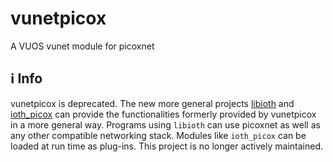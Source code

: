 # vunetpicox
A VUOS vunet module for picoxnet

## ℹ Info
vunetpicox is deprecated. The new more general projects
[libioth](https://github.com/virtualsquare/libioth) and
[ioth\_picox](https://github.com/virtualsquare/ioth_picox) can provide
the functionalities formerly provided by vunetpicox in a more general way.
Programs using `libioth` can use picoxnet as well as any other compatible
networking stack. Modules like `ioth_picox` can be loaded at run time as
plug-ins.
This project is no longer actively maintained.
